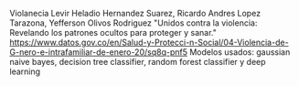 Violanecia
Levir Heladio Hernandez Suarez, Ricardo Andres Lopez Tarazona, Yefferson Olivos Rodriguez
"Unidos contra la violencia: Revelando los patrones ocultos para proteger y sanar."
https://www.datos.gov.co/en/Salud-y-Protecci-n-Social/04-Violencia-de-G-nero-e-intrafamiliar-de-enero-20/sq8q-pnf5
Modelos usados: gaussian naive bayes, decision tree classifier, random forest classifier y deep learning
